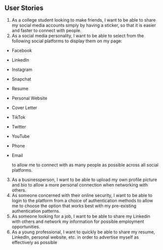## User Stories
1.  As a college student looking to make friends, I want to be able to share my social media accounts simply by having a sticker, so that it is easier and faster to connect with people.
2.  As a social media personality, I want to be able to select from the following social platforms to display them on my page:
 - Facebook
 - LinkedIn
 - Instagram
 - Snapchat
 - Resume
 - Personal Website
 - Cover Letter
 - TikTok
 - Twitter
 - YouTube
 - Phone
 - Email
 
   to allow me to connect with as many people as possible across all social platforms.
 
3. As a businessperson, I want to be able to upload my own profile picture and bio to allow a more personal connection when networking with others.
4. As someone concerned with their online security, I want to be able to login to the platform from a choice of authentication methods to allow me to choose the option that works best with my pre-existing authentication patterns.
5. As someone looking for a job, I want to be able to share my Linkedin with others and network my information for possible employment opportunities.
6. As a young professional, I want to quickly be able to share my resume, LinkedIn, personal website, etc. in order to advertise myself as effectively as possible 
